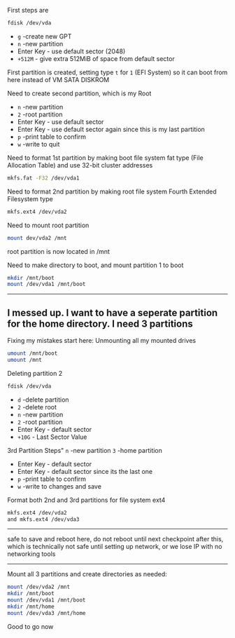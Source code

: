 
First steps are 
```bash
fdisk /dev/vda
```
- `g` -create new GPT
- `n` -new partition
- Enter Key - use default sector (2048)
- `+512M` - give extra 512MiB of space from default sector

First partition is created, setting type `t` for `1` (EFI System) so it can boot from here instead of VM SATA DISKROM

Need to create second partition, which is my Root

- `n` -new partition
- `2` -root partition
- Enter Key - use default sector
- Enter Key - use default sector again since this is my last partition
- `p` -print table to confirm
- `w` -write to quit

Need to format 1st partition by making boot file system fat type (File Allocation Table) and use 32-bit cluster addresses
```bash
mkfs.fat -F32 /dev/vda1
```

Need to format 2nd partition by making root file system Fourth Extended Filesystem type
```bash
mkfs.ext4 /dev/vda2
```
Need to mount root partition
```bash
mount dev/vda2 /mnt
```
root partition is now located in /mnt

Need to make directory to boot, and mount partition 1 to boot
```bash
mkdir /mnt/boot
mount /dev/vda1 /mnt/boot
```
---
I messed up. I want to have a seperate partition for the home directory. I need 3 partitions
---
Fixing my mistakes start here:
Unmounting all my mounted drives
```bash
umount /mnt/boot
umount /mnt
```
Deleting partition 2
```bash
fdisk /dev/vda
```
- `d` -delete partition
- `2` -delete root
- `n` -new partition
- `2` -root partition
- Enter Key - default sector
- `+10G` - Last Sector Value

3rd Partition Steps"
`n` -new partition
`3` -home partition
- Enter Key - default sector
- Enter Key - default sector since its the last one
- `p` -print table to confirm
- `w` -write to changes and save

Format both 2nd and 3rd partitions for file system ext4
```bash
mkfs.ext4 /dev/vda2
and mkfs.ext4 /dev/vda3
```
---

safe to save and reboot here, do not reboot until next checkpoint after this, which is technically not safe until setting up network, or we lose IP with no networking tools

---

Mount all 3 partitions and create directories as needed:
```bash
mount /dev/vda2 /mnt
mkdir /mnt/boot
mount /dev/vda1 /mnt/boot
mkdir /mnt/home
mount /dev/vda3 /mnt/home
```
Good to go now
